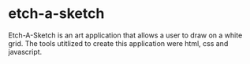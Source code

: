 # etch-a-sketch
Etch-A-Sketch is an art application that allows a user to draw on a white grid. The tools utitlized to create this application were html, css and javascript. 
